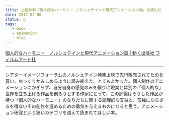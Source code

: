 ```yaml
---
title: 土居伸彰『個人的なハーモニー ノルシュテインと現代アニメーション論』を読んだ
date: 2017-02-06
status: p
tags:
   - book
   - animation
   - blog
---
```


[個人的なハーモニー　ノルシュテインと現代アニメーション論 \| 動く出版社 フィルムアート社](http://filmart.co.jp/books/history_theory/doi_norshteyn/)

---

シアターイメージフォーラムのノルシュテイン特集上映で先行販売されてたのを買い、ゆっくりかみしめるように読み終えた。とてもよかった。個人制作のアニメーションにかぎらず、自分自身の感覚のみを頼りに現実とは別の「個人的な」世界を立ち上げる作品を創ろうとする作家にとって、この評論はそうした作品が持つ「個人的なハーモニー」のなりたちに関する論理的な支柱と、孤独にならざるを得ないその創作を進めるための勇気を与えるものになると思う。アニメーション研究という狭いカテゴリを超えて読まれてほしい本。
